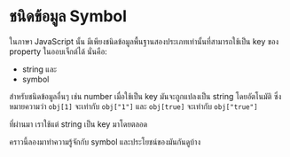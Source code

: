 # ชนิดข้อมูล Symbol

ในภาษา JavaScript นั้น มีเพียงชนิดข้อมูลพื้นฐานสองประเภทเท่านั้นที่สามารถใช้เป็น key ของ property ในออบเจ็กต์ได้ นั่นคือ:

- string และ
- symbol 

สำหรับชนิดข้อมูลอื่นๆ เช่น number เมื่อใช้เป็น key มันจะถูกแปลงเป็น string โดยอัตโนมัติ ซึ่งหมายความว่า `obj[1]` จะเท่ากับ `obj["1"]` และ `obj[true]` จะเท่ากับ `obj["true"]`

ที่ผ่านมา เราใช้แต่ string เป็น key มาโดยตลอด 

คราวนี้ลองมาทำความรู้จักกับ symbol และประโยชน์ของมันกันดูบ้าง
